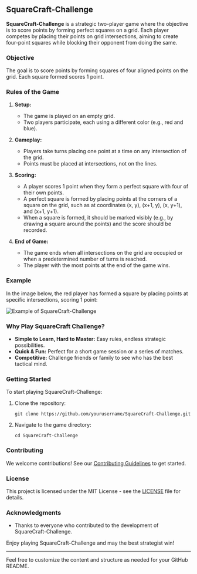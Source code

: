 ## SquareCraft-Challenge

**SquareCraft-Challenge** is a strategic two-player game where the objective is to score points by forming perfect squares on a grid. Each player competes by placing their points on grid intersections, aiming to create four-point squares while blocking their opponent from doing the same.

### Objective
The goal is to score points by forming squares of four aligned points on the grid. Each square formed scores 1 point.

### Rules of the Game
1. **Setup:**
   - The game is played on an empty grid.
   - Two players participate, each using a different color (e.g., red and blue).

2. **Gameplay:**
   - Players take turns placing one point at a time on any intersection of the grid.
   - Points must be placed at intersections, not on the lines.

3. **Scoring:**
   - A player scores 1 point when they form a perfect square with four of their own points.
   - A perfect square is formed by placing points at the corners of a square on the grid, such as at coordinates (x, y), (x+1, y), (x, y+1), and (x+1, y+1).
   - When a square is formed, it should be marked visibly (e.g., by drawing a square around the points) and the score should be recorded.

4. **End of Game:**
   - The game ends when all intersections on the grid are occupied or when a predetermined number of turns is reached.
   - The player with the most points at the end of the game wins.

### Example
In the image below, the red player has formed a square by placing points at specific intersections, scoring 1 point:

![Example of SquareCraft-Challenge](images/square_example.png)


### Why Play SquareCraft Challenge?
- **Simple to Learn, Hard to Master:** Easy rules, endless strategic possibilities.
- **Quick & Fun:** Perfect for a short game session or a series of matches.
- **Competitive:** Challenge friends or family to see who has the best tactical mind.

### Getting Started
To start playing SquareCraft-Challenge:

1. Clone the repository:
   ```
   git clone https://github.com/yourusername/SquareCraft-Challenge.git
   ```
2. Navigate to the game directory:
   ```
   cd SquareCraft-Challenge
   ```
<!-- 3. Run the game:
   ```
   run game
   ``` -->


### Contributing
We welcome contributions! See our [Contributing Guidelines](CONTRIBUTING.md) to get started.

### License
This project is licensed under the MIT License - see the [LICENSE](LICENSE) file for details.

### Acknowledgments
- Thanks to everyone who contributed to the development of SquareCraft-Challenge.

Enjoy playing SquareCraft-Challenge and may the best strategist win!

---

Feel free to customize the content and structure as needed for your GitHub README.
